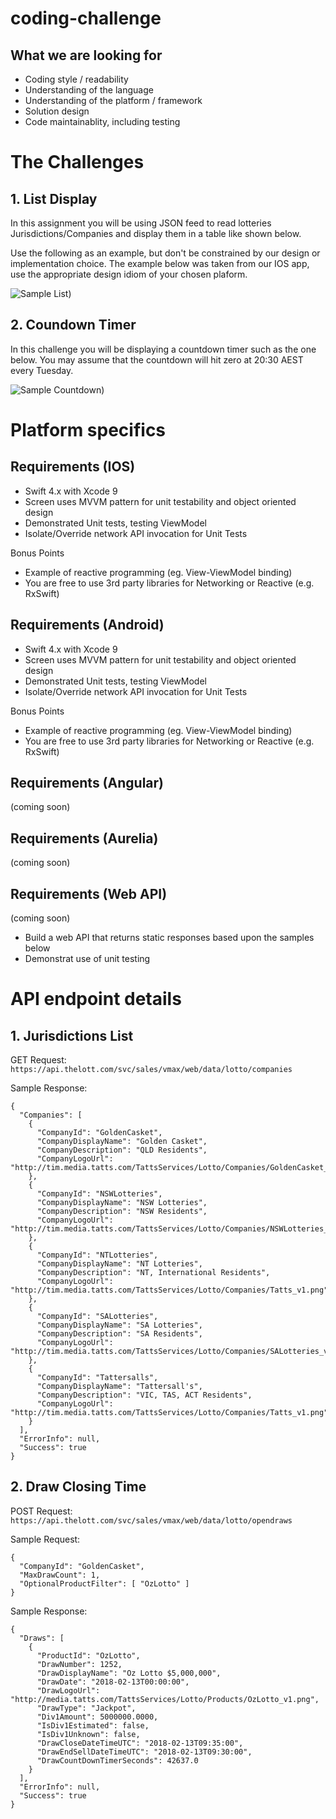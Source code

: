 # coding-challenge

## What we are looking for

- Coding style / readability
- Understanding of the language
- Understanding of the platform / framework
- Solution design
- Code maintainablity, including testing

# The Challenges

## 1. List Display
In this assignment you will be using JSON feed to read lotteries Jurisdictions/Companies and display them in a table like shown below.

Use the following as an example, but don't be constrained by our design or implementation choice.  The example below was taken from our IOS app, use the appropriate design idiom of your chosen plaform.

![Sample List](images/ios.png))

## 2. Coundown Timer

In this challenge you will be displaying a countdown timer such as the one below.  You may assume that the countdown will hit zero at 20:30 AEST every Tuesday.

![Sample Countdown](images/countdown.png))

# Platform specifics

## Requirements (IOS)

- Swift 4.x with Xcode 9
- Screen uses MVVM pattern for unit testability and object oriented design
- Demonstrated Unit tests, testing ViewModel
- Isolate/Override network API invocation for Unit Tests

Bonus Points
- Example of reactive programming (eg. View-ViewModel binding)
- You are free to use 3rd party libraries for Networking or Reactive (e.g. RxSwift)

## Requirements (Android)

- Swift 4.x with Xcode 9
- Screen uses MVVM pattern for unit testability and object oriented design
- Demonstrated Unit tests, testing ViewModel
- Isolate/Override network API invocation for Unit Tests

Bonus Points
- Example of reactive programming (eg. View-ViewModel binding)
- You are free to use 3rd party libraries for Networking or Reactive (e.g. RxSwift)

## Requirements (Angular)
(coming soon)

## Requirements (Aurelia)
(coming soon)

## Requirements (Web API)
(coming soon)

- Build a web API that returns static responses based upon the samples below
- Demonstrat use of unit testing

# API endpoint details

## 1. Jurisdictions List
GET Request:
`https://api.thelott.com/svc/sales/vmax/web/data/lotto/companies`

Sample Response:
```
{
  "Companies": [
    {
      "CompanyId": "GoldenCasket",
      "CompanyDisplayName": "Golden Casket",
      "CompanyDescription": "QLD Residents",
      "CompanyLogoUrl": "http://tim.media.tatts.com/TattsServices/Lotto/Companies/GoldenCasket_v1.png"
    },
    {
      "CompanyId": "NSWLotteries",
      "CompanyDisplayName": "NSW Lotteries",
      "CompanyDescription": "NSW Residents",
      "CompanyLogoUrl": "http://tim.media.tatts.com/TattsServices/Lotto/Companies/NSWLotteries_v1.png"
    },
    {
      "CompanyId": "NTLotteries",
      "CompanyDisplayName": "NT Lotteries",
      "CompanyDescription": "NT, International Residents",
      "CompanyLogoUrl": "http://tim.media.tatts.com/TattsServices/Lotto/Companies/Tatts_v1.png"
    },
    {
      "CompanyId": "SALotteries",
      "CompanyDisplayName": "SA Lotteries",
      "CompanyDescription": "SA Residents",
      "CompanyLogoUrl": "http://tim.media.tatts.com/TattsServices/Lotto/Companies/SALotteries_v1.png"
    },
    {
      "CompanyId": "Tattersalls",
      "CompanyDisplayName": "Tattersall's",
      "CompanyDescription": "VIC, TAS, ACT Residents",
      "CompanyLogoUrl": "http://tim.media.tatts.com/TattsServices/Lotto/Companies/Tatts_v1.png"
    }
  ],
  "ErrorInfo": null,
  "Success": true
}
```

## 2. Draw Closing Time

POST Request:
`https://api.thelott.com/svc/sales/vmax/web/data/lotto/opendraws`

Sample Request:
```
{
  "CompanyId": "GoldenCasket",
  "MaxDrawCount": 1,
  "OptionalProductFilter": [ "OzLotto" ]
}
```
Sample Response:

```
{
  "Draws": [
    {
      "ProductId": "OzLotto",
      "DrawNumber": 1252,
      "DrawDisplayName": "Oz Lotto $5,000,000",
      "DrawDate": "2018-02-13T00:00:00",
      "DrawLogoUrl": "http://media.tatts.com/TattsServices/Lotto/Products/OzLotto_v1.png",
      "DrawType": "Jackpot",
      "Div1Amount": 5000000.0000,
      "IsDiv1Estimated": false,
      "IsDiv1Unknown": false,
      "DrawCloseDateTimeUTC": "2018-02-13T09:35:00",
      "DrawEndSellDateTimeUTC": "2018-02-13T09:30:00",
      "DrawCountDownTimerSeconds": 42637.0
    }
  ],
  "ErrorInfo": null,
  "Success": true
}
```